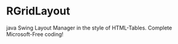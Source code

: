 RGridLayout
===========

java Swing Layout Manager in the style of HTML-Tables. Complete Microsoft-Free coding!
